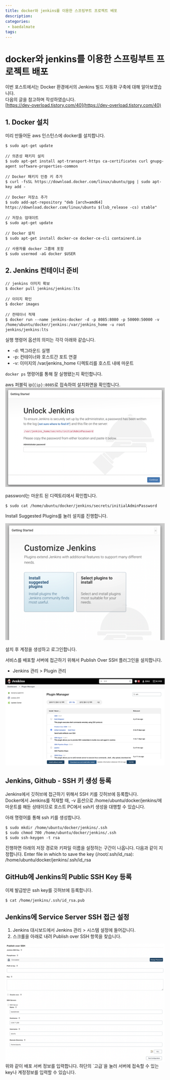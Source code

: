 ```yaml
---
title: docker와 jenkins를 이용한 스프링부트 프로젝트 배포
description:
categories:
 - baedalmate
tags:
---
```


# docker와 jenkins를 이용한 스프링부트 프로젝트 배포
이번 포스트에서는 Docker 환경에서의 Jenkins 빌드 자동화 구축에 대해 알아보겠습니다.  
다음의 글을 참고하며 작성하였습니다.  
[https://dev-overload.tistory.com/40](https://dev-overload.tistory.com/40)  

## 1. Docker 설치  
미리 만들어둔 aws 인스턴스에 docker를 설치합니다.  
```
$ sudo apt-get update 

// 의존성 패키지 설치 
$ sudo apt-get install apt-transport-https ca-certificates curl gnupg-agent software-properties-common 

// Docker 패키지 인증 키 추가 
$ curl -fsSL https://download.docker.com/linux/ubuntu/gpg | sudo apt-key add -
 
// Docker 저장소 추가 
$ sudo add-apt-repository "deb [arch=amd64] https://download.docker.com/linux/ubuntu $(lsb_release -cs) stable" 

// 저장소 업데이트 
$ sudo apt-get update

// Docker 설치
$ sudo apt-get install docker-ce docker-ce-cli containerd.io

// 사용자를 docker 그룹에 포함
$ sudo usermod -aG docker $USER
```

## 2. Jenkins 컨테이너 준비

```
// jenkins 이미지 확보
$ docker pull jenkins/jenkins:lts

// 이미지 확인
$ docker images

// 컨테이너 적재
$ docker run --name jenkins-docker -d -p 8085:8080 -p 50000:50000 -v /home/ubuntu/docker/jenkins:/var/jenkins_home -u root jenkins/jenkins:lts
```

실행 명령어 옵션의 의미는 각각 아래와 같습니다.  
- -d: 백그라운드 실행
- -p: 컨테이너와 호스트간 포트 연결
- -v: 이미지의 /var/jenkins_home 디렉토리를 호스트 내에 마운트


`docker ps` 명령어를 통해 잘 실행됐는지 확인합니다.  

aws 퍼블릭 ip(`{ip}:8085`로 접속하여 설치화면을 확인합니다.  
<img alt="설치화면" src="/assets/images/jenkins-install.png" />  

password는 마운트 된 디렉토리에서 확인합니다.  

```
$ sudo cat /home/ubuntu/docker/jenkins/secrets/initialAdminPassword
```

Install Suggested Plugins를 눌러 설치를 진행합니다.  

<img alt="플러그인 설치" src="/assets/images/jenkins-plugin.png" />

설치 후 계정을 생성하고 로그인합니다.  

서비스를 배포할 서버에 접근하기 위해서 Publish Over SSH 플러그인을 설치합니다.  

- Jenkins 관리 > Plugin 관리

<img alt="ssh plugin" src="/assets/images/jenkins-ssh.png" />

## Jenkins, Github - SSH 키 생성 등록

Jenkins에서 깃허브에 접근하기 위해서 SSH 키를 깃허브에 등록합니다.  
Docker에서 Jenkins를 적재할 때, -v 옵션으로 /home/ubuntu/docker/jenkins/에 마운트를 해둔 상태이므로 호스트 PC에서 ssh키 생성을 대행할 수 있습니다.  

아래 명령어를 통해 ssh 키를 생성합니다.  

```
$ sudo mkdir /home/ubuntu/docker/jenkins/.ssh 
$ sudo chmod 700 /home/ubuntu/docker/jenkins/.ssh 
$ sudo ssh-keygen -t rsa
```
진행하면 아래의 저장 경로와 키파일 이름을 설정하는 구간이 나옵니다. 다음과 같이 지정합니다. Enter file in which to save the key (/root/.ssh/id_rsa): /home/ubuntu/docker/jenkins/.ssh/id_rsa


## GitHub에 Jenkins의 Public SSH Key 등록

이제 발급받은 ssh key를 깃허브에 등록합니다.  

```
$ cat /home/jenkins/.ssh/id_rsa.pub
```

## Jenkins에 Service Server SSH 접근 설정

1. Jenkins 대시보드에서 Jenkins 관리 > 시스템 설정에 들어갑니다. 
2. 스크롤을 아래로 내려 Publish over SSH 항목을 찾습니다.

<img alt="public over ssh" src="/assets/images/jenkins-public-over-ssh.png" />
위와 같이 배포 서버 정보를 입력합니다.  
하단의 `고급`을 눌러 서버에 접속할 수 있는 key나 계정정보를 입력할 수 있습니다.  





